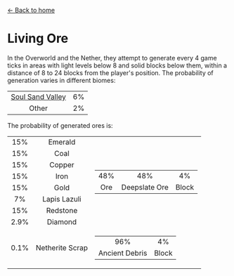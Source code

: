 [← Back to home](../)
# Living Ore
In the Overworld and the Nether, they attempt to generate every 4 game ticks in areas with light levels below 8 and solid blocks below them, within a distance of 8 to 24 blocks from the player's position. The probability of generation varies in different biomes:

<table>
    <tr>
        <td align="center"><a href="https://minecraft.fandom.com/wiki/Soul_Sand_Valley">Soul Sand Valley</a></td>
        <td align="center">6%</td>
    </tr>
    <tr>
        <td align="center">Other</td>
        <td align="center">2%</td>
    </tr>
</table>

The probability of generated ores is:  

<table>
    <tr>
        <td align="center">15%</td>
        <td align="center">Emerald</td>
        <td align="center" rowspan="8">
            <table>
                <tr>
                    <td align="center">48%</td>
                    <td align="center">48%</td>
                    <td align="center">4%</td>
                </tr>
                <tr>
                    <td align="center">Ore</td>
                    <td align="center">Deepslate Ore</td>
                    <td align="center">Block</td>
                </tr>
            </table>
        </td>
    </tr>
    <tr>
        <td align="center">15%</td>
        <td align="center">Coal</td>
    </tr>
    <tr>
        <td align="center">15%</td>
        <td align="center">Copper</td>
    </tr>
    <tr>
        <td align="center">15%</td>
        <td align="center">Iron</td>
    </tr>
    <tr>
        <td align="center">15%</td>
        <td align="center">Gold</td>
    </tr>
    <tr>
        <td align="center">7%</td>
        <td align="center">Lapis Lazuli</td>
    </tr>
    <tr>
        <td align="center">15%</td>
        <td align="center">Redstone</td>
    </tr>
    <tr>
        <td align="center">2.9%</td>
        <td align="center">Diamond</td>
    </tr>
    <tr>
        <td align="center">0.1%</td>
        <td align="center">Netherite Scrap</td>
        <td align="center">
            <table>
                <tr>
                    <td align="center">96%</td>
                    <td align="center">4%</td>
                </tr>
                <tr>
                    <td align="center">Ancient Debris</td>
                    <td align="center">Block</td>
                </tr>
            </table>
        </td>
    </tr>
</table>
